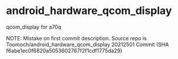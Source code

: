 # android_hardware_qcom_display
qcom_display for a70q

NOTE: Mistake on first commit description. Source repo is Toomoch/android_hardware_qcom_display 20212501 Commit (SHA f6abe1ec0f6820a5053602767f2f1cdf1775da29)
